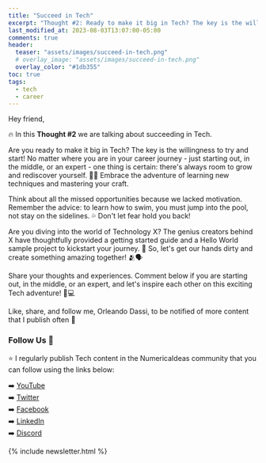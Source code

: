 ```yaml
---
title: "Succeed in Tech"
excerpt: "Thought #2: Ready to make it big in Tech? The key is the willingness to try and start! No matter where you are in your career journey."
last_modified_at: 2023-08-03T13:07:00-05:00
comments: true
header:
  teaser: "assets/images/succeed-in-tech.png"
  # overlay_image: "assets/images/succeed-in-tech.png"
  overlay_color: "#1db355"
toc: true
tags:
  - tech
  - career
---
```


Hey friend,

🔥 In this **Thought #2** we are talking about succeeding in Tech.

Are you ready to make it big in Tech? The key is the willingness to try and start! No matter where you are in your career journey - just starting out, in the middle, or an expert - one thing is certain: there's always room to grow and rediscover yourself. 👨‍💻 Embrace the adventure of learning new techniques and mastering your craft.

Think about all the missed opportunities because we lacked motivation. Remember the advice: to learn how to swim, you must jump into the pool, not stay on the sidelines. 💦 Don't let fear hold you back!

Are you diving into the world of Technology X? The genius creators behind X have thoughtfully provided a getting started guide and a Hello World sample project to kickstart your journey. 🚀 So, let's get our hands dirty and create something amazing together! 🫂🗣️

Share your thoughts and experiences. Comment below if you are starting out, in the middle, or an expert, and let's inspire each other on this exciting Tech adventure! 💪💻

Like, share, and follow me, Orleando Dassi, to be notified of more content that I publish often 🔔

### Follow Us 👥
⭐ I regularly publish Tech content in the NumericaIdeas community that you can follow using the links below:

➡️ [YouTube](https://www.youtube.com/@numericaideas/channels?sub_confirmation=1) <br/>
➡️ [Twitter](https://twitter.com/numericaideas) <br/>
➡️ [Facebook](https://facebook.com/numericaideas) <br/>
➡️ [LinkedIn](https://www.linkedin.com/company/numericaideas) <br/>
➡️ [Discord](http://discord.numericaideas.com) <br/>

{% include newsletter.html %}
